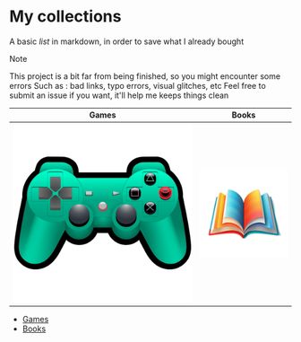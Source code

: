 # My collections 


A basic *list* in markdown, in order to save what I already bought

> [!NOTE]
> This project is a bit far from being finished, so you might encounter some errors
> Such as : bad links, typo errors, visual glitches, etc
> Feel free to submit an issue if you want, it'll help me keeps things clean


| Games | Books |
| --- | --- |
| [![Games](img/controller.png)](games/games.md) | [![Books](img/books.png)](books/books.md) | 
- [Games](games/games.md)
- [Books](books/books.md)
